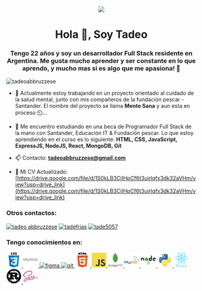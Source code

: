 <div align="center">
  <img src="https://media.giphy.com/media/3oKIPnAiaMCws8nOsE/giphy.gif" width="200">
</div>
<h1 align="center"> Hola 👋, Soy Tadeo</h1>
<h3 align="center">Tengo 22 años y soy un desarrollador Full Stack residente en Argentina. Me gusta mucho aprender y ser constante en lo que aprendo, y mucho mas si es algo que me apasiona! 🙌</h3>

<p align="left"> <img src="https://komarev.com/ghpvc/?username=tadeoabbruzzese&label=Profile%20views&color=0e75b6&style=flat" alt="tadeoabbruzzese" /> </p>

- 🔭 Actualmente estoy trabajando en un proyecto orientado al cuidado de la salud mental, junto con mis compañeros de la fundación pescar - Santander. El nombre del proyecto se llama **Mente Sana** y aun esta en proceso ⏲️...

- 🌱 Me encuentro estudiando en una beca de Programador Full Stack de la mano con Santander, Educación IT & Fundación pescar. Lo que estoy aprendiendo en el curso es lo siguiente: **HTML, CSS, JavaScript, ExpressJS, NodeJS, React, MongoDB, Git**

- 📫 Contacto: **tadeoabbruzzese@gmail.com**

- 📄 Mi CV Actualizado: [https://drive.google.com/file/d/1S0kLB3CjIHpCf6t3ujrlqfx3dk32aVHm/view?usp=drive_link](https://drive.google.com/file/d/1S0kLB3CjIHpCf6t3ujrlqfx3dk32aVHm/view?usp=drive_link)

<h3 align="left">Otros contactos:</h3>
<p align="left">
<a href="https://linkedin.com/in/tadeo-abbruzzese" target="blank"><img align="center" src="https://raw.githubusercontent.com/rahuldkjain/github-profile-readme-generator/master/src/images/icons/Social/linked-in-alt.svg" alt="tadeo abbruzzese" height="30" width="40" /></a>
<a href="https://instagram.com/tadefrias" target="blank"><img align="center" src="https://raw.githubusercontent.com/rahuldkjain/github-profile-readme-generator/master/src/images/icons/Social/instagram.svg" alt="tadefrias" height="30" width="40" /></a>
<a href="https://discord.gg/tade5057" target="blank"><img align="center" src="https://raw.githubusercontent.com/rahuldkjain/github-profile-readme-generator/master/src/images/icons/Social/discord.svg" alt="tade5057" height="30" width="40" /></a>
</p>

<h3 align="left">Tengo conocimientos en:</h3>
<p align="left"> <a href="https://www.w3schools.com/css/" target="_blank" rel="noreferrer"> <img src="https://raw.githubusercontent.com/devicons/devicon/master/icons/css3/css3-original-wordmark.svg" alt="css3" width="40" height="40"/> </a> <a href="https://expressjs.com" target="_blank" rel="noreferrer"> <img src="https://raw.githubusercontent.com/devicons/devicon/master/icons/express/express-original-wordmark.svg" alt="express" width="40" height="40"/> </a> <a href="https://www.figma.com/" target="_blank" rel="noreferrer"> <img src="https://www.vectorlogo.zone/logos/figma/figma-icon.svg" alt="figma" width="40" height="40"/> </a> <a href="https://git-scm.com/" target="_blank" rel="noreferrer"> <img src="https://www.vectorlogo.zone/logos/git-scm/git-scm-icon.svg" alt="git" width="40" height="40"/> </a> <a href="https://www.w3.org/html/" target="_blank" rel="noreferrer"> <img src="https://raw.githubusercontent.com/devicons/devicon/master/icons/html5/html5-original-wordmark.svg" alt="html5" width="40" height="40"/> </a> <a href="https://developer.mozilla.org/en-US/docs/Web/JavaScript" target="_blank" rel="noreferrer"> <img src="https://raw.githubusercontent.com/devicons/devicon/master/icons/javascript/javascript-original.svg" alt="javascript" width="40" height="40"/> </a> <a href="https://www.mongodb.com/" target="_blank" rel="noreferrer"> <img src="https://raw.githubusercontent.com/devicons/devicon/master/icons/mongodb/mongodb-original-wordmark.svg" alt="mongodb" width="40" height="40"/> </a> <a href="https://www.mysql.com/" target="_blank" rel="noreferrer"> <img src="https://raw.githubusercontent.com/devicons/devicon/master/icons/mysql/mysql-original-wordmark.svg" alt="mysql" width="40" height="40"/> </a> <a href="https://nodejs.org" target="_blank" rel="noreferrer"> <img src="https://raw.githubusercontent.com/devicons/devicon/master/icons/nodejs/nodejs-original-wordmark.svg" alt="nodejs" width="40" height="40"/> </a> <a href="https://www.python.org" target="_blank" rel="noreferrer"> <img src="https://raw.githubusercontent.com/devicons/devicon/master/icons/python/python-original.svg" alt="python" width="40" height="40"/> </a> <a href="https://reactjs.org/" target="_blank" rel="noreferrer"> <img src="https://raw.githubusercontent.com/devicons/devicon/master/icons/react/react-original-wordmark.svg" alt="react" width="40" height="40"/> </a> <a href="https://www.rust-lang.org" target="_blank" rel="noreferrer"> <img src="https://raw.githubusercontent.com/devicons/devicon/master/icons/rust/rust-plain.svg" alt="rust" width="40" height="40"/> </a> <a href="https://sass-lang.com" target="_blank" rel="noreferrer"> <img src="https://raw.githubusercontent.com/devicons/devicon/master/icons/sass/sass-original.svg" alt="sass" width="40" height="40"/> </a> </p>
